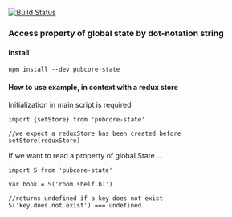[![Build Status](https://travis-ci.org/pubcore/state.svg?branch=master)](https://travis-ci.org/pubcore/state)

### Access property of global state by dot-notation string

#### Install

	npm install --dev pubcore-state

#### How to use example, in context with a redux store

Initialization in main script is required

	import {setStore} from 'pubcore-state'

	//we expect a reduxStore has been created before
	setStore(reduxStore)

If we want to read a property of global State ...

	import S from 'pubcore-state'

	var book = S('room.shelf.b1')

	//returns undefined if a key does not exist
	S('key.does.not.exist') === undefined
